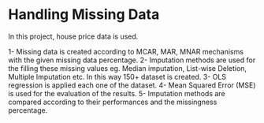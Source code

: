 # Handling Missing Data 

In this project, house price data is used. 

1- Missing data is created according to MCAR, MAR, MNAR mechanisms with the given missing data percentage. 
2- Imputation methods are used for the filling these missing values eg. Median imputation, List-wise Deletion, Multiple Imputation etc. In this way 150+ dataset is created.
3- OLS regression is applied each one of the dataset.
4- Mean Squared Error (MSE) is  used for the evaluation of the results. 
5- Imputation methods are compared according to their performances and the missingness percentage.
